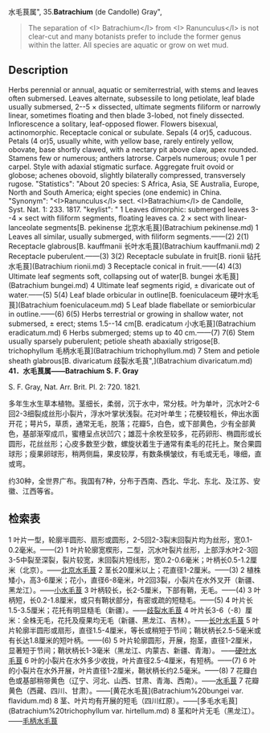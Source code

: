水毛茛属",
35.**Batrachium** (de Candolle) Gray",

> The separation of &lt;I&gt; Batrachium&lt;/I&gt; from &lt;I&gt; Ranunculus&lt;/I&gt; is not clear-cut and many botanists prefer to include the former genus within the latter. All species are aquatic or grow on wet mud.

## Description
Herbs perennial or annual, aquatic or semiterrestrial, with stems and leaves often submersed. Leaves alternate, subsessile to long petiolate, leaf blade usually submersed, 2--5 × dissected, ultimate segments filiform or narrowly linear, sometimes floating and then blade 3-lobed, not finely dissected. Inflorescence a solitary, leaf-opposed flower. Flowers bisexual, actinomorphic. Receptacle conical or subulate. Sepals (4 or)5, caducous. Petals (4 or)5, usually white, with yellow base, rarely entirely yellow, obovate, base shortly clawed, with a nectary pit above claw, apex rounded. Stamens few or numerous; anthers latrorse. Carpels numerous; ovule 1 per carpel. Style with adaxial stigmatic surface. Aggregate fruit ovoid or globose; achenes obovoid, slightly bilaterally compressed, transversely rugose.
  "Statistics": "About 20 species: S Africa, Asia, SE Australia, Europe, North and South America; eight species (one endemic) in China.
  "Synonym": "&lt;I&gt;Ranunculus&lt;/I&gt; sect. &lt;I&gt;Batrachium&lt;/I&gt; de Candolle, Syst. Nat. 1: 233. 1817.
  "keylist": "
1 Leaves dimorphic: submerged leaves 3--4 × sect with filiform segments, floating leaves ca. 2 × sect with linear- lanceolate segments[B. pekinense 北京水毛茛](Batrachium pekinense.md)
1 Leaves all similar, usually submerged, with filiform segments.——(2)
2(1) Receptacle glabrous[B. kauffmanii 长叶水毛茛](Batrachium kauffmanii.md)
2 Receptacle puberulent.——(3)
3(2) Receptacle subulate in fruit[B. rionii 钻托水毛茛](Batrachium rionii.md)
3 Receptacle conical in fruit.——(4)
4(3) Ultimate leaf segments soft, collapsing out of water[B. bungei 水毛茛](Batrachium bungei.md)
4 Ultimate leaf segments rigid, ± divaricate out of water.——(5)
5(4) Leaf blade orbicular in outline[B. foeniculaceum 硬叶水毛茛](Batrachium foeniculaceum.md)
5 Leaf blade flabellate or semiorbicular in outline.——(6)
6(5) Herbs terrestrial or growing in shallow water, not submersed, ± erect; stems 1.5--14 cm[B. eradicatum 小水毛茛](Batrachium eradicatum.md)
6 Herbs submerged; stems up to 40 cm.——(7)
7(6) Stem usually sparsely puberulent; petiole sheath abaxially strigose[B. trichophyllum 毛柄水毛茛](Batrachium trichophyllum.md)
7 Stem and petiole sheath glabrous[B. divaricatum 歧裂水毛茛",](Batrachium divaricatum.md)
**41．水毛茛属——Batrachium S. F. Gray**

S. F. Gray, Nat. Arr. Brit. Pl. 2: 720. 1821.

多年生水生草本植物。茎细长，柔弱，沉于水中，常分枝。叶为单叶，沉水叶2-6回2-3细裂成丝形小裂片，浮水叶掌状浅裂。花对叶单生；花梗较粗长，伸出水面开花；萼片5，草质，通常无毛，脱落；花瓣5，白色，或下部黄色，少有全部黄色，基部渐窄成爪，蜜槽呈点状凹穴；雄蕊十余枚至较多，花药卵形、椭圆形或长圆形，花丝丝形；心皮多数至少数，螺旋状着生于通常有柔毛的花托上。聚合果圆球形；瘦果卵球形，稍两侧扁，果皮较厚，有数条横皱纹，有毛或无毛，喙细，直或弯。

约30种，全世界广布。我国有7种，分布于西南、西北、华北、东北、及江苏、安徽、江西等省。

## 检索表

1 叶片一型，轮廓半圆形、扇形或圆形，2-5回2-3裂末回裂片均为丝形，宽0.1-0.2毫米。——(2)
1 叶片轮廓宽楔形，二型，沉水叶裂片丝形，上部浮水叶2-3回3-5中裂至深裂，裂片较宽，末回裂片短线形，宽0.2-0.6毫米；叶柄长0.5-1.2厘米（北京）。——[北京水毛茛](Batrachium%20pekinense.md)
2 茎长20厘米以上；花直径1-2厘米。——(3)
2 植株矮小，高3-6厘米；花小，直径6-8毫米，叶2回3裂，小裂片在水外叉开（新疆、黑龙江）。——[小水毛茛](Batrachium%20eradicatum.md)
3 叶柄较长，长2-5厘米，下部有鞘，无毛。——(4)
3 叶柄短，长0.2-1.8厘米，或只有鞘状部分，有密或疏的短糙毛。——(5)
4 叶片长1.5-3.5厘米；花托有明显糙毛（新疆）。——[歧裂水毛茛](Batrachium%20divaricatum.md)
4 叶片长3-6（-8）厘米：全株无毛，花托及瘦果均无毛（新疆、黑龙江、吉林）。——[长叶水毛茛](Batrachium%20kauffmanii.md)
5 叶片轮廓半圆形或扇形，直径1.5-4厘米，等长或稍短于节间；鞘状柄长2.5-5毫米或有长达1.8厘米的短叶柄。——(6)
5 叶片轮廓圆形，开展，抱茎，直径1-2厘米，显著短于节间；鞘状柄长1-3毫米（黑龙江、内蒙古、新疆、青海）。 ——[硬叶水毛茛](Batrachium%20foeniculaceum.md)
6 叶的小裂片在水外多少收拢，叶片直径2.5-4厘米，有短柄。——(7)
6 叶的小裂片在水外开展，叶片直径1-2厘米，鞘状柄长约2.5毫米。——(8)
7 花瓣白色或基部稍带黄色（辽宁、河北、山西、甘肃、青海、西南）。——[水毛茛](Batrachium%20bungei.md)
7 花瓣黄色（西藏、四川、甘肃）。——[黄花水毛茛](Batrachium%20bungei var. flavidum.md)
8 茎、叶片均有开展的短毛（四川红原）。——[多毛水毛茛](Batrachium%20trichophyllum var. hirtellum.md)
8 茎和叶片无毛（黑龙江）。——[毛柄水毛茛](Batrachium%20trichophyllum.md)
